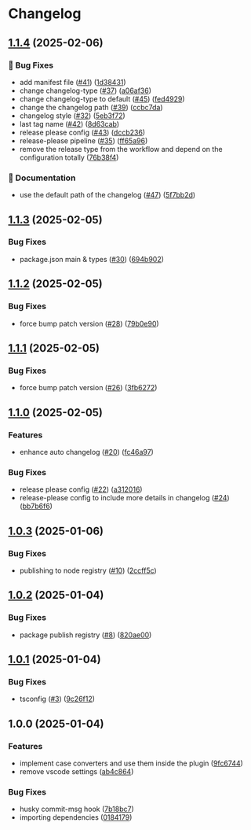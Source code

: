 # Changelog

## [1.1.4](https://github.com/muhammedkamel/mongoose-collection-naming-plugin/compare/v1.1.3...v1.1.4) (2025-02-06)


### 🐛 Bug Fixes

* add manifest file ([#41](https://github.com/muhammedkamel/mongoose-collection-naming-plugin/issues/41)) ([1d38431](https://github.com/muhammedkamel/mongoose-collection-naming-plugin/commit/1d38431f6f44be77bbe08fcc2e6fbe82063dee54))
* change changelog-type ([#37](https://github.com/muhammedkamel/mongoose-collection-naming-plugin/issues/37)) ([a06af36](https://github.com/muhammedkamel/mongoose-collection-naming-plugin/commit/a06af36daa3261a3c1cc16e7e8dacc2001e4ec27))
* change changelog-type to default ([#45](https://github.com/muhammedkamel/mongoose-collection-naming-plugin/issues/45)) ([fed4929](https://github.com/muhammedkamel/mongoose-collection-naming-plugin/commit/fed4929d5cc36f58dceea65f92aec0f12f009546))
* change the changelog path ([#39](https://github.com/muhammedkamel/mongoose-collection-naming-plugin/issues/39)) ([ccbc7da](https://github.com/muhammedkamel/mongoose-collection-naming-plugin/commit/ccbc7da3ea741c883a1f1439192368e19a0b1007))
* changelog style ([#32](https://github.com/muhammedkamel/mongoose-collection-naming-plugin/issues/32)) ([5eb3f72](https://github.com/muhammedkamel/mongoose-collection-naming-plugin/commit/5eb3f72a11bf8bb1e442758781d843d1cc8cfc2e))
* last tag name ([#42](https://github.com/muhammedkamel/mongoose-collection-naming-plugin/issues/42)) ([8d63cab](https://github.com/muhammedkamel/mongoose-collection-naming-plugin/commit/8d63cabd83aab6088349a7817a61a4d976c5ef34))
* release please config ([#43](https://github.com/muhammedkamel/mongoose-collection-naming-plugin/issues/43)) ([dccb236](https://github.com/muhammedkamel/mongoose-collection-naming-plugin/commit/dccb2365ae4b9eb960454ee4bfb52f16a729501a))
* release-please pipeline ([#35](https://github.com/muhammedkamel/mongoose-collection-naming-plugin/issues/35)) ([ff65a96](https://github.com/muhammedkamel/mongoose-collection-naming-plugin/commit/ff65a9670a08b52d3bfd23376a512d99151f5988))
* remove the release type from the workflow and depend on the configuration totally ([76b38f4](https://github.com/muhammedkamel/mongoose-collection-naming-plugin/commit/76b38f4a75bcf4410333b1f064213cb14c57c6c7))


### 📝 Documentation

* use the default path of the changelog ([#47](https://github.com/muhammedkamel/mongoose-collection-naming-plugin/issues/47)) ([5f7bb2d](https://github.com/muhammedkamel/mongoose-collection-naming-plugin/commit/5f7bb2d3a6afe5da9e830a70ecd9ae36bdda96a4))

## [1.1.3](https://github.com/muhammedkamel/mongoose-collection-naming-plugin/compare/v1.1.2...v1.1.3) (2025-02-05)


### Bug Fixes

* package.json main & types ([#30](https://github.com/muhammedkamel/mongoose-collection-naming-plugin/issues/30)) ([694b902](https://github.com/muhammedkamel/mongoose-collection-naming-plugin/commit/694b9022c0d661f3f8e772f29a313303a69f5a83))

## [1.1.2](https://github.com/muhammedkamel/mongoose-collection-naming-plugin/compare/v1.1.1...v1.1.2) (2025-02-05)


### Bug Fixes

* force bump patch version ([#28](https://github.com/muhammedkamel/mongoose-collection-naming-plugin/issues/28)) ([79b0e90](https://github.com/muhammedkamel/mongoose-collection-naming-plugin/commit/79b0e907da685ee4c285d7a88268695f744ef535))

## [1.1.1](https://github.com/muhammedkamel/mongoose-collection-naming-plugin/compare/v1.1.0...v1.1.1) (2025-02-05)


### Bug Fixes

* force bump patch version ([#26](https://github.com/muhammedkamel/mongoose-collection-naming-plugin/issues/26)) ([3fb6272](https://github.com/muhammedkamel/mongoose-collection-naming-plugin/commit/3fb6272f7d7ef79b46d267608ea4c23392b21abc))

## [1.1.0](https://github.com/muhammedkamel/mongoose-collection-naming-plugin/compare/v1.0.3...v1.1.0) (2025-02-05)


### Features

* enhance auto changelog ([#20](https://github.com/muhammedkamel/mongoose-collection-naming-plugin/issues/20)) ([fc46a97](https://github.com/muhammedkamel/mongoose-collection-naming-plugin/commit/fc46a977c263d0a4d8e7b1f23d494da109f80b71))


### Bug Fixes

* release please config ([#22](https://github.com/muhammedkamel/mongoose-collection-naming-plugin/issues/22)) ([a312016](https://github.com/muhammedkamel/mongoose-collection-naming-plugin/commit/a312016075b6a02b94a19027ec4a6768074ecab6))
* release-please config to include more details in changelog ([#24](https://github.com/muhammedkamel/mongoose-collection-naming-plugin/issues/24)) ([bb7b6f6](https://github.com/muhammedkamel/mongoose-collection-naming-plugin/commit/bb7b6f646038237ad82e3744444f17a0c3e227cd))

## [1.0.3](https://github.com/muhammedkamel/mongoose-collection-naming-plugin/compare/v1.0.2...v1.0.3) (2025-01-06)


### Bug Fixes

* publishing to node registry ([#10](https://github.com/muhammedkamel/mongoose-collection-naming-plugin/issues/10)) ([2ccff5c](https://github.com/muhammedkamel/mongoose-collection-naming-plugin/commit/2ccff5cfe95ef2cde616b5ace0d2e685ced5293e))

## [1.0.2](https://github.com/muhammedkamel/mongoose-collection-naming-plugin/compare/v1.0.1...v1.0.2) (2025-01-04)


### Bug Fixes

* package publish registry ([#8](https://github.com/muhammedkamel/mongoose-collection-naming-plugin/issues/8)) ([820ae00](https://github.com/muhammedkamel/mongoose-collection-naming-plugin/commit/820ae0067fd38403f37f1aecaf421c99da5af0d7))

## [1.0.1](https://github.com/muhammedkamel/mongoose-collection-naming-plugin/compare/v1.0.0...v1.0.1) (2025-01-04)


### Bug Fixes

* tsconfig ([#3](https://github.com/muhammedkamel/mongoose-collection-naming-plugin/issues/3)) ([9c26f12](https://github.com/muhammedkamel/mongoose-collection-naming-plugin/commit/9c26f121356cd352eed79fce418dd9fabea977e6))

## 1.0.0 (2025-01-04)


### Features

* implement case converters and use them inside the plugin ([9fc6744](https://github.com/muhammedkamel/mongoose-collection-naming-plugin/commit/9fc67445e83d63a23c0a23b1716cf47947949d8d))
* remove vscode settings ([ab4c864](https://github.com/muhammedkamel/mongoose-collection-naming-plugin/commit/ab4c864f2817a5be8d507b17d0dcfec81c795e54))


### Bug Fixes

* husky commit-msg hook ([7b18bc7](https://github.com/muhammedkamel/mongoose-collection-naming-plugin/commit/7b18bc72cb02bc0ed91457b606a2c5c43356854a))
* importing dependencies ([0184179](https://github.com/muhammedkamel/mongoose-collection-naming-plugin/commit/01841795b124ddf5db3c37fab0180ce0876851a0))
